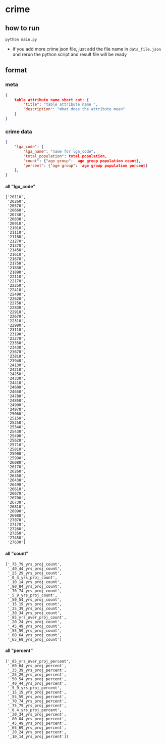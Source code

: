 # crime

## how to run
```python main.py```
- if you add more crime json file, just add the file name in ```data_file.json``` and rerun the python script and result file will be ready

## format
### meta
```json
{
    table attribute name short cut: {
        "title": "table attribute name ",
        "description": "What does the attribute mean"
    }
}
```

### crime data
```json
{
    "lga_code": {
        "lga_name": "name for lga_code",
        "total_population": total population,
        "count": {"age group":  age group population count}, 
        "percent": {"age group":  age group population percent}
    },
}

```

#### all "lga_code"
```
['20110',
 '20260',
 '20570',
 '20660',
 '20740',
 '20830',
 '20910',
 '21010',
 '21110',
 '21180',
 '21270',
 '21370',
 '21450',
 '21610',
 '21670',
 '21750',
 '21830',
 '21890',
 '22110',
 '22170',
 '22250',
 '22410',
 '22490',
 '22620',
 '22750',
 '22830',
 '22910',
 '22670',
 '22310',
 '22980',
 '23110',
 '23190',
 '23270',
 '23350',
 '23430',
 '23670',
 '23810',
 '23940',
 '24130',
 '24210',
 '24250',
 '24330',
 '24410',
 '24600',
 '24650',
 '24780',
 '24850',
 '24900',
 '24970',
 '25060',
 '25150',
 '25250',
 '25340',
 '25430',
 '25490',
 '25620',
 '25710',
 '25810',
 '25900',
 '25990',
 '26080',
 '26170',
 '26260',
 '26350',
 '26430',
 '26490',
 '26610',
 '26670',
 '26700',
 '26730',
 '26810',
 '26890',
 '26980',
 '27070',
 '27170',
 '27260',
 '27350',
 '27450',
 '27630']
```

#### all "count"
```
['_75_79_yrs_proj_count',
 '_40_44_yrs_proj_count',
 '_25_29_yrs_proj_count',
 '_0_4_yrs_proj_count',
 '_10_14_yrs_proj_count',
 '_80_84_yrs_proj_count',
 '_70_74_yrs_proj_count',
 '_5_9_yrs_proj_count',
 '_50_54_yrs_proj_count',
 '_15_19_yrs_proj_count',
 '_35_39_yrs_proj_count',
 '_30_34_yrs_proj_count',
 '_85_yrs_over_proj_count',
 '_20_24_yrs_proj_count',
 '_45_49_yrs_proj_count',
 '_55_59_yrs_proj_count',
 '_60_64_yrs_proj_count',
 '_65_69_yrs_proj_count']

```

#### all "percent"
```
['_85_yrs_over_proj_percent',
 '_60_64_yrs_proj_percent',
 '_35_39_yrs_proj_percent',
 '_25_29_yrs_proj_percent',
 '_50_54_yrs_proj_percent',
 '_40_44_yrs_proj_percent',
 '_5_9_yrs_proj_percent',
 '_15_19_yrs_proj_percent',
 '_55_59_yrs_proj_percent',
 '_70_74_yrs_proj_percent',
 '_75_79_yrs_proj_percent',
 '_0_4_yrs_proj_percent',
 '_30_34_yrs_proj_percent',
 '_80_84_yrs_proj_percent',
 '_45_49_yrs_proj_percent',
 '_65_69_yrs_proj_percent',
 '_20_24_yrs_proj_percent',
 '_10_14_yrs_proj_percent'])
```
